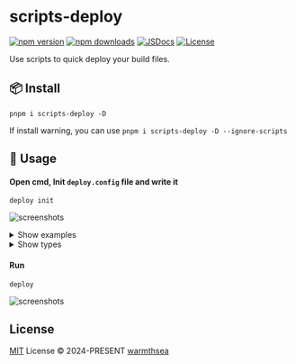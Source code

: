 # scripts-deploy

[![npm version][npm-version-src]][npm-version-href]
[![npm downloads][npm-downloads-src]][npm-downloads-href]
[![JSDocs][jsdocs-src]][jsdocs-href]
[![License][license-src]][license-href]

Use scripts to quick deploy your build files.

## 📦 Install

```shell
pnpm i scripts-deploy -D
```

If install warning, you can use `pnpm i scripts-deploy -D --ignore-scripts`

## 🦄 Usage

#### Open cmd, Init `deploy.config` file and write it
```shell
deploy init
```

![screenshots](https://github.com/user-attachments/assets/2c67bce4-89a2-4ac4-9e0f-919e3b9599cd)

<details>
  <summary>Show examples</summary>

```js
export default {
  host: '192.xxx',
  port: 10022,
  username: 'xxx',
  password: 'xxx',
  wwwPath: '/usr/xxx/xxx',
  rootDir: '/dist',
  confirm: true
}
```
</details>

<details>
  <summary>Show types</summary>

```ts
export interface ScriptsDeployOption {
  /** Server host */
  host: string
  /** Server post */
  port: number
  /** Server login username */
  username: string
  /** Server login password */
  password: string
  /** Server folder path */
  wwwPath: string
  /** Build output folder */
  rootDir: string
  /** Confirm execution */
  confirm?: boolean
}
```

[See file](https://github.com/warmthsea/scripts-deploy/blob/main/src/type.ts)
</details>

#### Run

```shell
deploy
```

![screenshots](https://github.com/user-attachments/assets/226db360-02d0-4dc7-a323-bda3683bedf8)

## License

[MIT](./LICENSE) License © 2024-PRESENT [warmthsea](https://github.com/warmthsea)

<!-- Badges -->

[npm-version-src]: https://img.shields.io/npm/v/scripts-deploy?style=flat&colorA=080f12&colorB=1fa669
[npm-version-href]: https://npmjs.com/package/scripts-deploy
[npm-downloads-src]: https://img.shields.io/npm/dm/scripts-deploy?style=flat&colorA=080f12&colorB=1fa669
[npm-downloads-href]: https://npmjs.com/package/scripts-deploy
[license-src]: https://img.shields.io/github/license/warmthsea/scripts-deploy.svg?style=flat&colorA=080f12&colorB=1fa669
[license-href]: https://github.com/warmthsea/scripts-deploy/blob/main/LICENSE
[jsdocs-src]: https://img.shields.io/badge/jsdocs-reference-080f12?style=flat&colorA=080f12&colorB=1fa669
[jsdocs-href]: https://www.jsdocs.io/package/scripts-deploy
